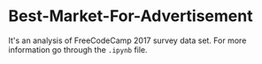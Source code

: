 # Best-Market-For-Advertisement
It's an analysis of FreeCodeCamp 2017 survey data set.
For more information go through the `.ipynb` file.
